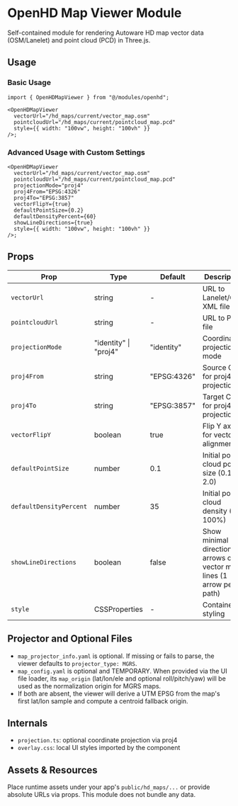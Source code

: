 # OpenHD Map Viewer Module

Self-contained module for rendering Autoware HD map vector data (OSM/Lanelet) and point cloud (PCD) in Three.js.

## Usage

### Basic Usage
```tsx
import { OpenHDMapViewer } from "@/modules/openhd";

<OpenHDMapViewer
  vectorUrl="/hd_maps/current/vector_map.osm"
  pointcloudUrl="/hd_maps/current/pointcloud_map.pcd"
  style={{ width: "100vw", height: "100vh" }}
/>;
```

### Advanced Usage with Custom Settings
```tsx
<OpenHDMapViewer
  vectorUrl="/hd_maps/current/vector_map.osm"
  pointcloudUrl="/hd_maps/current/pointcloud_map.pcd"
  projectionMode="proj4"
  proj4From="EPSG:4326"
  proj4To="EPSG:3857"
  vectorFlipY={true}
  defaultPointSize={0.2}
  defaultDensityPercent={60}
  showLineDirections={true}
  style={{ width: "100vw", height: "100vh" }}
/>;
```

## Props

| Prop | Type | Default | Description |
|------|------|---------|-------------|
| `vectorUrl` | string | - | URL to Lanelet/OSM XML file |
| `pointcloudUrl` | string | - | URL to PCD file |
| `projectionMode` | "identity" \| "proj4" | "identity" | Coordinate projection mode |
| `proj4From` | string | "EPSG:4326" | Source CRS for proj4 projection |
| `proj4To` | string | "EPSG:3857" | Target CRS for proj4 projection |
| `vectorFlipY` | boolean | true | Flip Y axis for vector alignment |
| `defaultPointSize` | number | 0.1 | Initial point cloud point size (0.1-2.0) |
| `defaultDensityPercent` | number | 35 | Initial point cloud density (1-100%) |
| `showLineDirections` | boolean | false | Show minimal direction arrows on vector map lines (1 arrow per path) |
| `style` | CSSProperties | - | Container styling |

## Projector and Optional Files

- `map_projector_info.yaml` is optional. If missing or fails to parse, the viewer defaults to `projector_type: MGRS`.
- `map_config.yaml` is optional and TEMPORARY. When provided via the UI file loader, its `map_origin` (lat/lon/ele and optional roll/pitch/yaw) will be used as the normalization origin for MGRS maps.
- If both are absent, the viewer will derive a UTM EPSG from the map's first lat/lon sample and compute a centroid fallback origin.

## Internals

- `projection.ts`: optional coordinate projection via proj4
- `overlay.css`: local UI styles imported by the component

## Assets & Resources

Place runtime assets under your app's `public/hd_maps/...` or provide absolute URLs via props. This module does not bundle any data.



